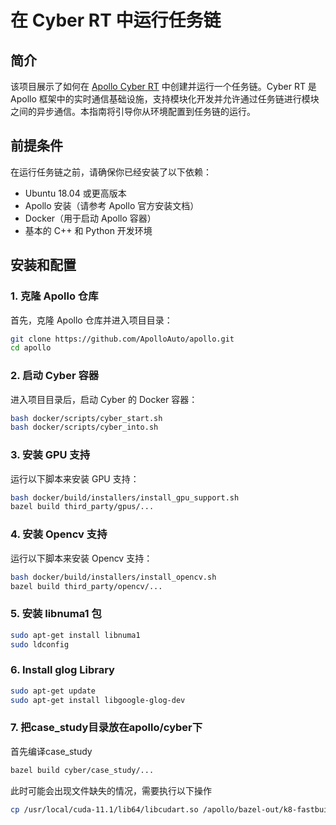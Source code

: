 # 在 Cyber RT 中运行任务链

## 简介

该项目展示了如何在 [Apollo Cyber RT](https://github.com/ApolloAuto/apollo) 中创建并运行一个任务链。Cyber RT 是 Apollo 框架中的实时通信基础设施，支持模块化开发并允许通过任务链进行模块之间的异步通信。本指南将引导你从环境配置到任务链的运行。

## 前提条件

在运行任务链之前，请确保你已经安装了以下依赖：

- Ubuntu 18.04 或更高版本
- Apollo 安装（请参考 Apollo 官方安装文档）
- Docker（用于启动 Apollo 容器）
- 基本的 C++ 和 Python 开发环境

## 安装和配置

### 1. 克隆 Apollo 仓库

首先，克隆 Apollo 仓库并进入项目目录：

```bash
git clone https://github.com/ApolloAuto/apollo.git
cd apollo
```

### 2. 启动 Cyber 容器

进入项目目录后，启动 Cyber 的 Docker 容器：
```bash
bash docker/scripts/cyber_start.sh
bash docker/scripts/cyber_into.sh
```
### 3. 安装 GPU 支持

运行以下脚本来安装 GPU 支持：

```bash
bash docker/build/installers/install_gpu_support.sh
bazel build third_party/gpus/...  
```
### 4. 安装 Opencv 支持

运行以下脚本来安装 Opencv 支持：

```bash
bash docker/build/installers/install_opencv.sh
bazel build third_party/opencv/...  
```
### 5. 安装 libnuma1 包
```bash
sudo apt-get install libnuma1
sudo ldconfig  
```

### 6. Install glog Library
```bash
sudo apt-get update
sudo apt-get install libgoogle-glog-dev 
```

### 7. 把case_study目录放在apollo/cyber下
首先编译case_study
```bash
bazel build cyber/case_study/...
```
此时可能会出现文件缺失的情况，需要执行以下操作
```bash
cp /usr/local/cuda-11.1/lib64/libcudart.so /apollo/bazel-out/k8-fastbuild/bin/_solib_k8/_U@local_Uconfig_Ucuda_S_Scuda_Ccudart___Ulocal_Uconfig_Ucuda_Scuda_Scuda_Slib
```


